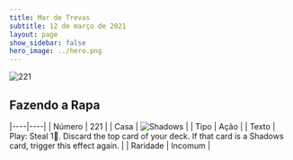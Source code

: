 ```yaml
---
title: Mar de Trevas
subtitle: 12 de março de 2021
layout: page
show_sidebar: false
hero_image: ../hero.png
---
```


![221](https://cdn.keyforgegame.com/media/card_front/pt/496_221_G684FH42RWJR_pt.png)

## Fazendo a Rapa

|----|----|
| Número | 221 |
| Casa | ![Shadows](https://archonarcana.com/images/thumb/e/ee/Shadows.png/22px-Shadows.png "Sombras") |
| Tipo | Ação |
| Texto | Play: Steal 1. Discard the top card of your deck. If that card is a Shadows card, trigger this effect again. |
| Raridade | Incomum |
